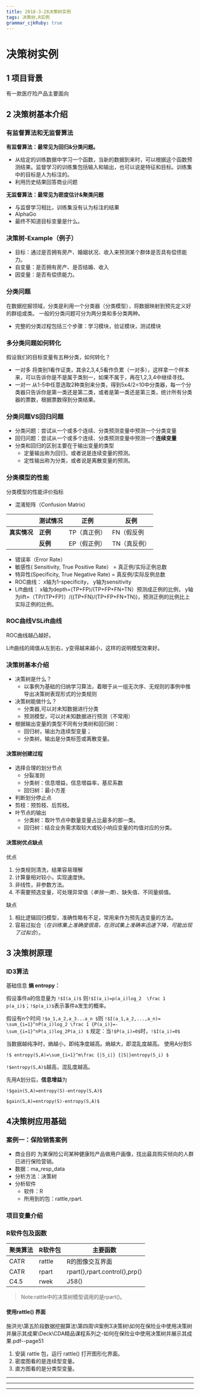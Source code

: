 ```yaml
---
title: 2018-3-28决策树实例
tags: 决策树,R实例
grammar_cjkRuby: true
---
```

# 决策树实例
## 1 项目背景
有一款医疗险产品主要面向
## 2 决策树基本介绍
### 有监督算法和无监督算法
**有监督算法：最常见为回归&分类问题。**
- 从给定的训练数据中学习一个函数，当新的数据到来时，可以根据这个函数预测结果。监督学习的训练集包括输入和输出，也可以说是特征和目标。训练集中的目标是人为标注的。
- 利用历史结果回答商业问题

**无监督算法：最常见为密度估计&聚类问题**
- 与监督学习相比，训练集没有认为标注的结果
- AlphaGo
- 最终不知道目标变量是什么。

### 决策树-Example（例子）
- 目标：通过是否拥有房产、婚姻状况、收入来预测某个群体是否具有偿债能力。
- 自变量：是否拥有房产、是否结婚、收入
- 因变量：是否有偿债能力。

### 分类问题
在数据挖掘领域，分类是利用一个分类器（分类模型），将数据映射到预先定义好的群组或类。
一般的分类问题可分为两分类和多分类两种。
- 完整的分类过程包括三个步骤：学习模块，验证模块，测试模块
### 多分类问题如何转化
假设我们的目标变量有五种分类，如何转化？
- 一对多
将类别1看作证类，其余2,3,4,5看作负累（一对多），这样拿一个样本来，可以告诉你是不是属于类别一，如果不属于，再在1,2,3,4中继续寻找。
- 一对一
从1-5中任意选取2种类别来分类，得到5x4/2=10中分类器，每一个分类器只告诉你是第一类还是第二类，或者是第一类还是第三类，统计所有分类器的票数，根据票数得到分类结果。
### 分类问题VS回归问题
- 分类问题：尝试从一个或多个连续、分类预测变量中预测一个分类变量
- 回归问题：尝试从一个或多个连续、分类预测变量中预测一个**连续变量**
- 分类和回归的区别主要在于输出变量的类型
  - 定量输出称为回归，或者说是连续变量的预测。
  - 定性输出称为分类，或者说是离散变量的预测。
### 分类模型的性能
分类模型的性能评价指标
- 混淆矩阵（Confusion Matrix)


| | 测试情况| 正例| 反例 |
|   ---  |  --- |  ---   |  ---   |
|**真实情况**|    **正例** |   TP（真正例）  |   FN（假反例  |
| |    **反例** |    EP（假正例） |   TN（真反例）  |

- 错误率（Error Rate）
- 敏感性( Sensitivity, True Positive Rate） = 真正例/实际正例总数
- 特异性(Specificity, True Negative Rate) = 真反例/实际反例总数
- ROC曲线： x轴为1-specificity， y轴为sensitivity
- Lift曲线： x轴为depth=(TP+FP)/(TP+FP+FN+TN）预测成正例的比例， y轴为lift=（TP/(TP+FP)）/((TP+FN)/(TP+FP+FN+TN))，预测正例的比例比上实际正例的比例。

### ROC曲线VSLift曲线
ROC曲线越凸越好。

Lift曲线的阈值从左到右，y变得越来越小，这样的说明模型效果好。

### 决策树基本介绍
- 决策树是什么？
  - 以事例为基础的归纳学习算法，着眼于从一组无次序、无规则的事例中推导出决策树表现形式的分类规则
- 决策树能做什么？
  - 分类器,可以对未知数据进行分类
  - 预测模型，可以对未知数据进行预测（不常用）
- 根据输出变量的类型不同有分类树和回归树：
  - 回归树，输出为连续型变量；
  - 分类树，输出是分类标签或离散变量。

#### 决策树创建过程
- 选择合理的划分节点
	- 分裂准则
	- 分类树：信息增益，信息增益率，基尼系数
	- 回归树：最小方差
- 判断划分停止点
 - 剪枝：预剪枝、后剪枝。
- 叶节点的输出
  - 分类树：取叶节点中数量变量占比最多的那一类。
  - 回归树：结合业务需求取较大或较小响应变量的均值对应的分类。

#### 决策树优点缺点
优点
1. 分类规则清洗，结果容易理解
2. 计算量相对较小，实现速度快。
3. 非线性，非参数方法。
4. 不需要预选变量，可处理异常值（*单独一类*）、缺失值、不同量纲值。
  
缺点
1. 相比逻辑回归模型，准确性略有不足，常用来作为预先选变量的方法。
2. 容易过拟合（*在训练集上准确度很高，在测试集上准确率迅速下降，可能出现了过拟合*）。

## 3 决策树原理
### ID3算法
基础信息 **熵 entropy：** 

假设事件a的信息量为 `!$I(a_i)$`
则`!$I(a_i)=p(a_i)log_2  \frac 1 p(a_i)$`；`!$p(a_i)$`表示事件a发生的概率。

假设有n个时间 `!$a_1,a_2,a_3...a_n $`则
`!$I(a_1,a_2,...,a_n)= \sum_{i=1}^nP(a_i)log_2 \frac 1 {P(a_i)}=-\sum_{i=1}^nP(a_i)log_2P(a_i) $`
规定：当`!$P(a_i)=0$`时，`!$I(a_i)=0$`

当数据越纯净时，熵越小，即纯净度越高。熵越大，即混乱度越高。
使用A分割S

`!$ entropy(S,A)=\sum_{i=1}^m\frac {|S_i|} {|S|}entropy(S_i) $`

`!$entropy(S,A)$`越高，混乱度越高。

先用A划分后，**信息增益**为

`!$gain(S,A)=entropy(S)-entropy(S,A)$`

``` mathjax!
$gain(S,A)=entropy(S)-entropy(S,A)$
```


## 4决策树应用基础
### 案例一：保险销售案例
- 商业目的
为某保险公司某种健康险产品做用户画像，找出最具购买倾向的人群已进行保险营销。
- 数据：ma_resp_data
- 分析方法：决策树
- 分析软件
  - 软件：R
  - 所用到的包：rattle,rpart.

### 项目变量介绍

### R软件包及函数
|聚类算法|R软件包|主要函数|
|---|---|---|
|CATR|rattle|R的图像交互界面|
|CATR|rpart|rpart(),rpart.control(),prp()|
|C4.5|rwek | J58() |

> Note:rattle中的决策树模型调用的是rpart()。

#### 使用rattle() 界面
施洪光\第五阶段数据挖掘算法\第四周\R案例3决策树\如何在保险业中使用决策树并展示其成果\Deck\CDA精品课程系列之-如何在保险业中使用决策树并展示其成果.pdf--page51
1. 安装 rattle 包，运行 rattle()  打开图形化界面。
2. 密度图看的是连续型变量。
3. 直方图看的是分类型变量。





----------


----------


----------


